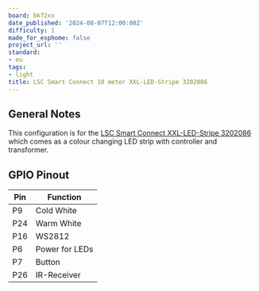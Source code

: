 ```yaml
---
board: bk72xx
date_published: '2024-08-07T12:00:00Z'
difficulty: 1
made_for_esphome: false
project_url: ''
standard:
- eu
tags:
- light
title: LSC Smart Connect 10 meter XXL-LED-Stripe 3202086
---
```


## General Notes

This configuration is for the [LSC Smart Connect XXL-LED-Stripe 3202086](https://www.action.com/de-at/p/3202086/lsc-smart-connect-xxl-led-streifen/)
which comes as a colour changing LED strip with controller and transformer.

## GPIO Pinout

| Pin    | Function      |
| ------ | ------------- |
| P9     | Cold White    |
| P24    | Warm White    |
| P16    | WS2812        |
| P6     | Power for LEDs|
| P7     | Button        |
| P26    | IR-Receiver   |